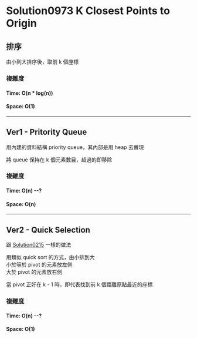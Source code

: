 # Solution0973 K Closest Points to Origin

## 排序

由小到大排序後，取前 k 個座標

### 複雜度

#### Time: O(n * log(n))

#### Space: O(1)

---

## Ver1 - Pritority Queue

用內建的資料結構 priority queue，其內部是用 heap 去實現

將 queue 保持在 k 個元素數目，超過的即移除

### 複雜度

#### Time: O(n) --?

#### Space: O(n)

---

## Ver2 - Quick Selection

跟 [Solution0215](../Solution0201_0300/Solution0215.md) 一樣的做法

用類似 quick sort 的方式，由小排到大  
小於等於 pivot 的元素放左側  
大於 pivot 的元素放右側  

當 pivot 正好在 k - 1 時，即代表找到前 k 個距離原點最近的座標

### 複雜度

#### Time: O(n) --?

#### Space: O(1)
